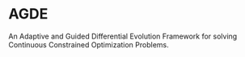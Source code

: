 # AGDE
An Adaptive and Guided Differential Evolution Framework for solving Continuous Constrained Optimization Problems.
